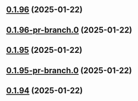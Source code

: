 ## [0.1.96](https://github.com/latha-414/AWS-CICD-web-app/compare/v0.1.96-pr-branch.0...v0.1.96) (2025-01-22)



## [0.1.96-pr-branch.0](https://github.com/latha-414/AWS-CICD-web-app/compare/v0.1.95...v0.1.96-pr-branch.0) (2025-01-22)



## [0.1.95](https://github.com/latha-414/AWS-CICD-web-app/compare/v0.1.95-pr-branch.0...v0.1.95) (2025-01-22)



## [0.1.95-pr-branch.0](https://github.com/latha-414/AWS-CICD-web-app/compare/v0.1.94...v0.1.95-pr-branch.0) (2025-01-22)



## [0.1.94](https://github.com/latha-414/AWS-CICD-web-app/compare/v0.1.94-pr-branch.0...v0.1.94) (2025-01-22)



